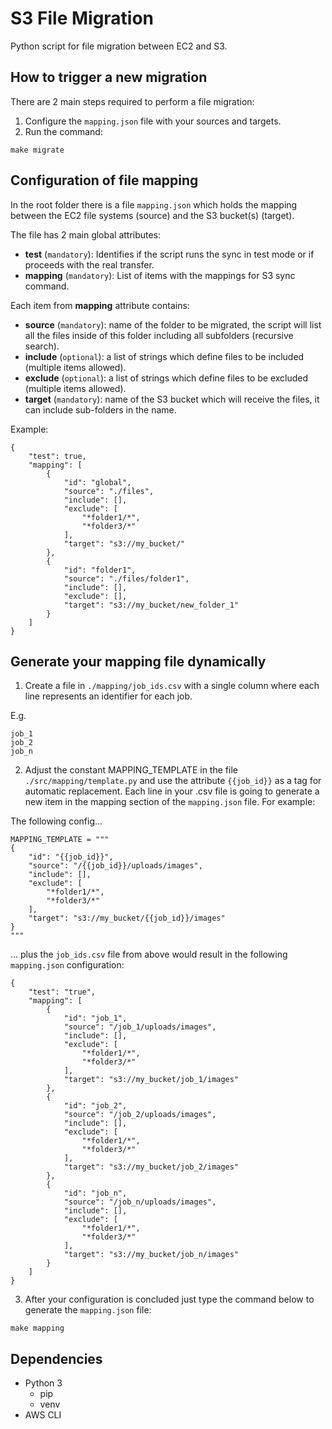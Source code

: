# S3 File Migration

Python script for file migration between EC2 and S3.

## How to trigger a new migration

There are 2 main steps required to perform a file migration:

1. Configure the `mapping.json` file with your sources and targets.
2. Run the command:

```
make migrate
```

## Configuration of file mapping

In the root folder there is a file `mapping.json` which holds the mapping between the EC2 file systems (source) and the S3 bucket(s) (target).

The file has 2 main global attributes:

- **test** (`mandatory`): Identifies if the script runs the sync in test mode or if proceeds with the real transfer.
- **mapping** (`mandatory`): List of items with the mappings for S3 sync command.

Each item from **mapping** attribute contains:

- **source** (`mandatory`): name of the folder to be migrated, the script will list all the files inside of this folder including all subfolders (recursive search).
- **include** (`optional`): a list of strings which define files to be included (multiple items allowed).
- **exclude** (`optional`): a list of strings which define files to be excluded (multiple items allowed).
- **target** (`mandatory`): name of the S3 bucket which will receive the files, it can include sub-folders in the name.

Example:

```
{
    "test": true,
    "mapping": [
        {
            "id": "global",
            "source": "./files",
            "include": [],
            "exclude": [
                "*folder1/*",
                "*folder3/*"
            ],
            "target": "s3://my_bucket/"
        },
        {
            "id": "folder1",
            "source": "./files/folder1",
            "include": [],
            "exclude": [],
            "target": "s3://my_bucket/new_folder_1"
        }
    ]
}
```

## Generate your mapping file dynamically

1. Create a file in `./mapping/job_ids.csv` with a single column where each line represents an identifier for each job.

E.g.
```
job_1
job_2
job_n
```

2. Adjust the constant MAPPING_TEMPLATE in the file `./src/mapping/template.py` and use the attribute `{{job_id}}` as a tag for automatic replacement. Each line in your .csv file is going to generate a new item in the mapping section of the `mapping.json` file. For example:

The following config...

```
MAPPING_TEMPLATE = """
{
    "id": "{{job_id}}",
    "source": "/{{job_id}}/uploads/images",
    "include": [],
    "exclude": [
        "*folder1/*",
        "*folder3/*"
    ],
    "target": "s3://my_bucket/{{job_id}}/images"
}
"""
```

... plus the `job_ids.csv` file from above would result in the following `mapping.json` configuration:

```
{
    "test": "true",
    "mapping": [
        {
            "id": "job_1",
            "source": "/job_1/uploads/images",
            "include": [],
            "exclude": [
                "*folder1/*",
                "*folder3/*"
            ],
            "target": "s3://my_bucket/job_1/images"
        },
        {
            "id": "job_2",
            "source": "/job_2/uploads/images",
            "include": [],
            "exclude": [
                "*folder1/*",
                "*folder3/*"
            ],
            "target": "s3://my_bucket/job_2/images"
        },
        {
            "id": "job_n",
            "source": "/job_n/uploads/images",
            "include": [],
            "exclude": [
                "*folder1/*",
                "*folder3/*"
            ],
            "target": "s3://my_bucket/job_n/images"
        }
    ]
}
```

3. After your configuration is concluded just type the command below to generate the `mapping.json` file:

```
make mapping
```

## Dependencies

- Python 3
    - pip
    - venv
- AWS CLI